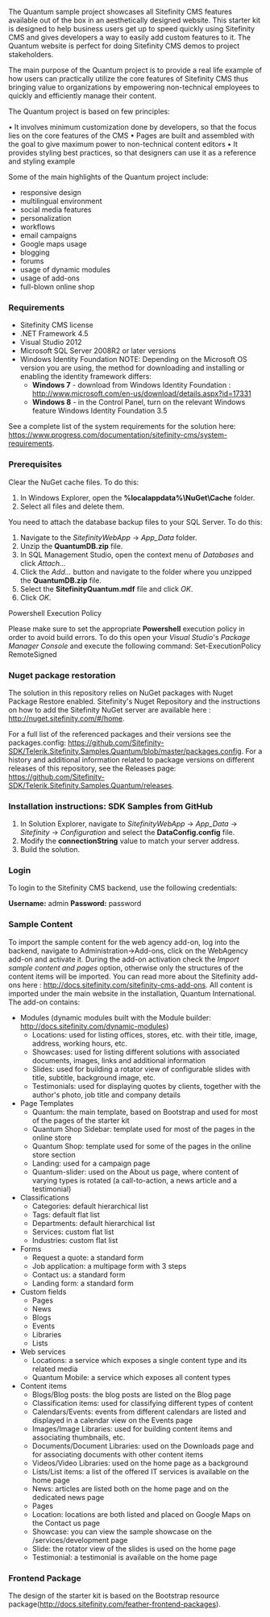 The Quantum sample project showcases all Sitefinity CMS features available out of the box in an aesthetically designed website. This starter kit is designed to help business users get up to speed quickly using Sitefinity CMS and gives developers a way to easily add custom features to it. The Quantum website is perfect for doing Sitefinity CMS demos to project stakeholders.

The main purpose of the Quantum project is to provide a real life example of how users can practically utilize the core features of Sitefinity CMS thus bringing value to organizations by empowering non-technical employees to quickly and efficiently manage their content.

The Quantum project is based on few principles:

• It involves minimum customization done by developers, so that the focus lies on the core features of the CMS 
• Pages are built and assembled with the goal to give maximum power to non-technical content editors 
• It provides styling best practices, so that designers can use it as a reference and styling example

Some of the main highlights of the Quantum project include:

- responsive design
- multilingual environment
- social media features
- personalization
- workflows
- email campaigns
- Google maps usage
- blogging
- forums
- usage of dynamic modules
- usage of add-ons
- full-blown online shop

### **Requirements**

- Sitefinity CMS license
- .NET Framework 4.5
- Visual Studio 2012
- Microsoft SQL Server 2008R2 or later versions
- Windows Identity Foundation NOTE: Depending on the Microsoft OS version you are using, the method for downloading and installing or enabling the identity framework differs:
  - **Windows 7**  - download from  Windows Identity Foundation : http://www.microsoft.com/en-us/download/details.aspx?id=17331
  - **Windows 8**  - in the Control Panel, turn on the relevant Windows feature Windows Identity Foundation 3.5

See a complete list of the system requirements for the solution here: https://www.progress.com/documentation/sitefinity-cms/system-requirements.

### **Prerequisites**

Clear the NuGet cache files. To do this:

1. In Windows Explorer, open the  **%localappdata%\NuGet\Cache**  folder.
2. Select all files and delete them.

You need to attach the database backup files to your SQL Server. To do this:

1. Navigate to the _SitefinityWebApp_ -&gt; _App\_Data_ folder.
2. Unzip the  **QuantumDB.zip**  file.
3. In SQL Management Studio, open the context menu of _Databases_ and click _Attach..._
4. Click the _Add..._ button and navigate to the folder where you unzipped the  **QuantumDB.zip**  file.
5. Select the  **SitefinityQuantum.mdf**  file and click _OK_.
6. Click _OK_.

Powershell Execution Policy

Please make sure to set the appropriate  **Powershell**  execution policy in order to avoid build errors. To do this open your _Visual Studio_&#39;s _Package Manager Console_ and execute the following command:
Set-ExecutionPolicy RemoteSigned

### **Nuget package restoration**

The solution in this repository relies on NuGet packages with Nuget Package Restore enabled. Sitefinity&#39;s Nuget Repository and the instructions on how to add the Sitefinity NuGet server are available here : http://nuget.sitefinity.com/#/home.

For a full list of the referenced packages and their versions see the packages.config: https://github.com/Sitefinity-SDK/Telerik.Sitefinity.Samples.Quantum/blob/master/packages.config.
For a history and additional information related to package versions on different releases of this repository, see the Releases page: https://github.com/Sitefinity-SDK/Telerik.Sitefinity.Samples.Quantum/releases.

### **Installation instructions: SDK Samples from GitHub**

1. In Solution Explorer, navigate to _SitefinityWebApp_ -&gt; _App\_Data_ -&gt; _Sitefinity_ -&gt; _Configuration_ and select the  **DataConfig.config**  file.
2. Modify the  **connectionString**  value to match your server address.
3. Build the solution.

### **Login**

To login to the Sitefinity CMS backend, use the following credentials:

**Username:**  admin  **Password:**  password

### **Sample Content**

To import the sample content for the web agency add-on, log into the backend, navigate to Administration-&gt;Add-ons, click on the WebAgency add-on and activate it. During the add-on activation check the _Import sample content and pages_ option, otherwise only the structures of the content items will be imported. You can read more about the Sitefinity add-ons here : http://docs.sitefinity.com/sitefinity-cms-add-ons. All content is imported under the main website in the installation, Quantum International. The add-on contains:

- Modules (dynamic modules built with the Module builder: http://docs.sitefinity.com/dynamic-modules)
  - Locations: used for listing offices, stores, etc. with their title, image, address, working hours, etc.
  - Showcases: used for listing different solutions with associated documents, images, links and additional information
  - Slides: used for building a rotator view of configurable slides with title, subtitle, background image, etc.
  - Testimonials: used for displaying quotes by clients, together with the author&#39;s photo, job title and company details
- Page Templates
  - Quantum: the main template, based on Bootstrap and used for most of the pages of the starter kit
  - Quantum Shop Sidebar: template used for most of the pages in the online store
  - Quantum Shop: template used for some of the pages in the online store section
  - Landing: used for a campaign page
  - Quantum-slider: used on the About us page, where content of varying types is rotated (a call-to-action, a news article and a testimonial)
- Classifications
  - Categories: default hierarchical list
  - Tags: default flat list
  - Departments: default hierarchical list
  - Services: custom flat list
  - Industries: custom flat list
- Forms
  - Request a quote: a standard form
  - Job application: a multipage form with 3 steps
  - Contact us: a standard form
  - Landing form: a standard form
- Custom fields
  - Pages
  - News
  - Blogs
  - Events
  - Libraries
  - Lists
- Web services
  - Locations: a service which exposes a single content type and its related media
  - Quantum Mobile: a service which exposes all content types
- Content items
  - Blogs/Blog posts: the blog posts are listed on the Blog page
  - Classification items: used for classifying different types of content
  - Calendars/Events: events from different calendars are listed and displayed in a calendar view on the Events page
  - Images/Image Libraries: used for building content items and associating thumbnails, etc.
  - Documents/Document Libraries: used on the Downloads page and for associating documents with other content items
  - Videos/Video Libraries: used on the home page as a background
  - Lists/List items: a list of the offered IT services is available on the home page
  - News: articles are listed both on the home page and on the dedicated news page
  - Pages
  - Location: locations are both listed and placed on Google Maps on the Contact us page
  - Showcase: you can view the sample showcase on the /services/development page
  - Slide: the rotator view of the slides is used on the home page
  - Testimonial: a testimonial is available on the home page

### **Frontend Package**

The design of the starter kit is based on the Bootstrap resource package(http://docs.sitefinity.com/feather-frontend-packages).
